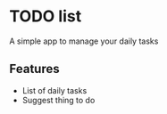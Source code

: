 # TODO list
A simple app to manage your daily tasks
## Features
* List of daily tasks
* Suggest thing to do
